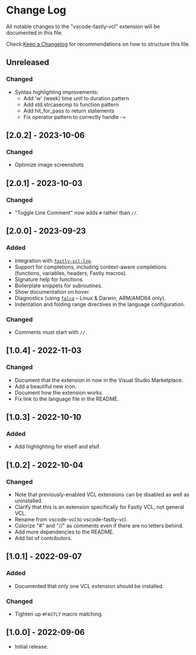 # Change Log

All notable changes to the "vscode-fastly-vcl" extension will be documented in this file.

Check [Keep a Changelog](http://keepachangelog.com/) for recommendations on how to structure this file.

## Unreleased

### Changed

- Syntax highlighting improvements:
  - Add 'w' (week) time unit to duration pattern
  - Add std.strcasecmp to function pattern
  - Add hit_for_pass to return statements
  - Fix operator pattern to correctly handle -=

## [2.0.2] - 2023-10-06

### Changed

- Optimize image screenshots

## [2.0.1] - 2023-10-03

### Changed

- "Toggle Line Comment" now adds `#` rather than `//`.

## [2.0.0] - 2023-09-23

### Added

- Integration with [`fastly-vcl-lsp`](https://www.npmjs.com/package/fastly-vcl-lsp).
- Support for completions, including context-aware completions (functions, variables, headers, Fastly macros).
- Signature help for functions.
- Boilerplate snippets for subroutines.
- Show documentation on hover.
- Diagnostics (using [`falco`](https://github.com/ysugimoto/falco) – Linux & Darwin, ARM/AMD64 only).
- Indentation and folding range directives in the language configuration.

### Changed

- Comments must start with `//`.

## [1.0.4] - 2022-11-03

### Changed

- Document that the extension in now in the Visual Studio Marketplace.
- Add a beautiful new icon.
- Document how the extension works.
- Fix link to the language file in the README.

## [1.0.3] - 2022-10-10

### Added

- Add highlighting for elseif and elsif.

## [1.0.2] - 2022-10-04

### Changed

- Note that previously-enabled VCL extensions can be disabled as well as uninstalled.
- Clarify that this is an extension specifically for Fastly VCL, not general VCL.
- Rename from vscode-vcl to vscode-fastly-vcl.
- Colorize "#" and "//" as comments even if there are no letters behind.
- Add more dependencies to the README.
- Add list of contributors.

## [1.0.1] - 2022-09-07

### Added

- Documented that only one VCL extension should be installed.

### Changed

- Tighten up `#FASTLY` macro matching.

## [1.0.0] - 2022-09-06

- Initial release.

